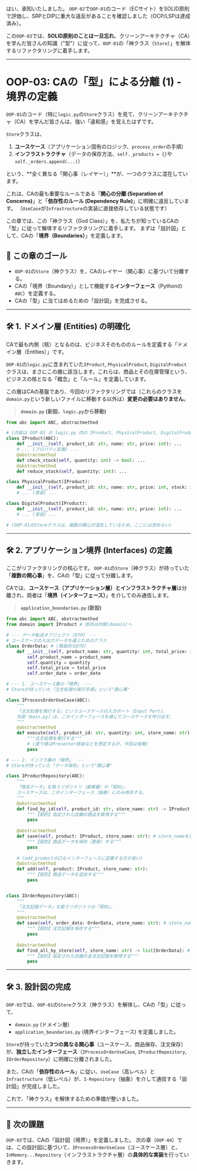はい、承知いたしました。
`OOP-02`で`OOP-01`のコード（ECサイト）をSOLID原則で評価し、SRPとDIPに重大な違反があることを確認しました（OCP/LSPは達成済み）。

この`OOP-03`では、**SOLID原則のことは一旦忘れ**、クリーンアーキテクチャ（CA）を学んだ皆さんの知識（"型"）に従って、`OOP-01`の「神クラス（`Store`）」を解体するリファクタリングに着手します。

-----

# OOP-03: CAの「型」による分離 (1) - 境界の定義

`OOP-01`のコード（特に`logic.py`の`Store`クラス）を見て、クリーンアーキテクチャ（CA）を学んだ皆さんは、強い「違和感」を覚えたはずです。

`Store`クラスは、

1.  **ユースケース**（アプリケーション固有のロジック、`process_order`の手順）
2.  **インフラストラクチャ**（データの保存方法、`self._products = {}`や`self._orders.append(...)`）

という、\*\*全く異なる「関心事（レイヤー）」\*\*が、一つのクラスに混在しています。

これは、CAの最も重要なルールである「**関心の分離 (Separation of Concerns)**」と「**依存性のルール (Dependency Rule)**」に明確に違反しています。
（`UseCase`が`Infrastructure`の実装に直接依存している状態です）

この章では、この「神クラス（God Class）」を、私たちが知っているCAの「型」に従って解体するリファクタリングに着手します。
まずは「設計図」として、CAの「**境界（Boundaries）**」を定義します。

## 🎯 この章のゴール

  * `OOP-01`の`Store`（神クラス）を、CAのレイヤー（関心事）に基づいて分離する。
  * CAの「境界（Boundary）」として機能する**インターフェース**（Pythonの`ABC`）を定義する。
  * CAの「型」に当てはめるための「設計図」を完成させる。

-----

## 🛠️ 1\. ドメイン層 (Entities) の明確化

CAで最も内側（核）となるのは、ビジネスそのもののルールを定義する「ドメイン層（Entities）」です。

`OOP-01`の`logic.py`に含まれていた`IProduct`, `PhysicalProduct`, `DigitalProduct`クラスは、まさにこの層に該当します。これらは、商品とその在庫管理という、ビジネスの核となる「概念」と「ルール」を定義しています。

この層はCAの基盤であり、今回のリファクタリングでは（これらのクラスを`domain.py`という新しいファイルに移動する以外は）**変更の必要はありません**。

> **`domain.py` (新設、`logic.py`から移動)**

```python
from abc import ABC, abstractmethod

# (内容は OOP-01 の logic.py 内の IProduct, PhysicalProduct, DigitalProduct と同じ)
class IProduct(ABC):
    def __init__(self, product_id: str, name: str, price: int): ...
    # ... (プロパティ定義) ...
    @abstractmethod
    def check_stock(self, quantity: int) -> bool: ...
    @abstractmethod
    def reduce_stock(self, quantity: int): ...

class PhysicalProduct(IProduct):
    def __init__(self, product_id: str, name: str, price: int, stock: int): ...
    # ... (実装) ...

class DigitalProduct(IProduct):
    def __init__(self, product_id: str, name: str, price: int): ...
    # ... (実装) ...

# (OOP-01のStoreクラスは、複数の関心が混在しているため、ここには含めない)
```

-----

## 🛠️ 2\. アプリケーション境界 (Interfaces) の定義

ここがリファクタリングの核心です。
`OOP-01`の`Store`（神クラス）が持っていた「**複数の関心事**」を、CAの「型」に従って分離します。

CAでは、**ユースケース（アプリケーション層）とインフラストラクチャ層**は分離され、両者は「**境界（インターフェース）**」を介してのみ通信します。

> **`application_boundaries.py` (新設)**

```python
from abc import ABC, abstractmethod
from domain import IProduct # 依存は内側(domain)へ

# --- データ転送オブジェクト (DTO) ---
# ユースケースの入出力データを運ぶためのクラス
class OrderData: # (簡易的なDTO)
    def __init__(self, product_name: str, quantity: int, total_price: int, order_date: str):
        self.product_name = product_name
        self.quantity = quantity
        self.total_price = total_price
        self.order_date = order_date

# --- 1. ユースケース層の「境界」 ---
# Storeが持っていた「注文処理の実行手順」という"関心事"

class IProcessOrderUseCase(ABC):
    """
    「注文処理を実行する」というユースケースの入力ポート（Input Port）。
    外部（main.py）は、このインターフェースを通じてユースケースを呼び出す。
    """
    @abstractmethod
    def execute(self, product_id: str, quantity: int, store_name: str): # store_nameを追加
        """注文処理を実行する"""
        # (戻り値はPresenter経由などを想定するが、今回は省略)
        pass

# --- 2. インフラ層の「境界」 ---
# Storeが持っていた「データ保存」という"関心事"

class IProductRepository(ABC):
    """
    「商品データ」を扱うリポジトリ（倉庫番）の「契約」。
    ユースケースは、このインターフェース（抽象）にのみ依存する。
    """
    @abstractmethod
    def find_by_id(self, product_id: str, store_name: str) -> IProduct | None: # store_nameを追加
        """【契約】指定された店舗の商品を取得する"""
        pass
    
    @abstractmethod
    def save(self, product: IProduct, store_name: str): # store_nameを追加
        """【契約】商品データを保存（更新）する"""
        pass
    
    # (add_productの口もインターフェースに定義する方が良い)
    @abstractmethod
    def add(self, product: IProduct, store_name: str):
        """【契約】商品データを追加する"""
        pass


class IOrderRepository(ABC):
    """
    「注文記録データ」を扱うリポジトリの「契約」。
    """
    @abstractmethod
    def save(self, order_data: OrderData, store_name: str): # store_nameを追加
        """【契約】注文記録を保存する"""
        pass
    
    @abstractmethod
    def find_all_by_store(self, store_name: str) -> list[OrderData]: # store_nameを追加
        """【契約】指定された店舗の全注文記録を取得する"""
        pass
```

-----

## 🛠️ 3\. 設計図の完成

`OOP-03`では、`OOP-01`の`Store`クラス（神クラス）を解体し、CAの「型」に従って、

  * `domain.py` (ドメイン層)
  * `application_boundaries.py` (境界インターフェース)
    を定義しました。

`Store`が持っていた**3つの異なる関心事**（ユースケース、商品保存、注文保存）が、**独立したインターフェース**（`IProcessOrderUseCase`, `IProductRepository`, `IOrderRepository`）に明確に分離されました。

また、CAの「**依存性のルール**」に従い、`UseCase`（高レベル）と`Infrastructure`（低レベル）が、`I-Repository`（抽象）を介して通信する「設計図」が完成しました。

これで、「神クラス」を解体するための準備が整いました。

-----

## 🚧 次の課題

`OOP-03`では、CAの「設計図（境界）」を定義しました。
次の章（`OOP-04`）では、この設計図に基づいて、`IProcessOrderUseCase`（ユースケース層）と、`InMemory...Repository`（インフラストラクチャ層）の**具体的な実装**を行っていきます。